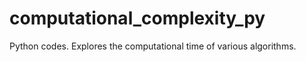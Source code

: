 computational_complexity_py
===========================

Python codes. Explores the computational time of various algorithms.
